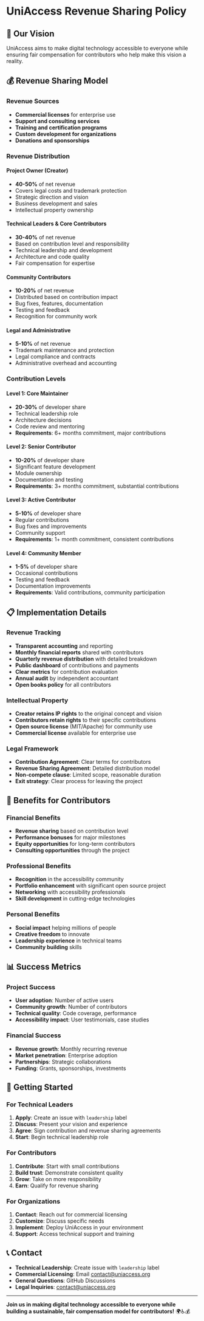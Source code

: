 # UniAccess Revenue Sharing Policy

## 🎯 Our Vision

UniAccess aims to make digital technology accessible to everyone while ensuring fair compensation for contributors who help make this vision a reality.

## 💰 Revenue Sharing Model

### **Revenue Sources**
- **Commercial licenses** for enterprise use
- **Support and consulting services**
- **Training and certification programs**
- **Custom development for organizations**
- **Donations and sponsorships**

### **Revenue Distribution**

#### **Project Owner (Creator)**
- **40-50%** of net revenue
- Covers legal costs and trademark protection
- Strategic direction and vision
- Business development and sales
- Intellectual property ownership

#### **Technical Leaders & Core Contributors**
- **30-40%** of net revenue
- Based on contribution level and responsibility
- Technical leadership and development
- Architecture and code quality
- Fair compensation for expertise

#### **Community Contributors**
- **10-20%** of net revenue
- Distributed based on contribution impact
- Bug fixes, features, documentation
- Testing and feedback
- Recognition for community work

#### **Legal and Administrative**
- **5-10%** of net revenue
- Trademark maintenance and protection
- Legal compliance and contracts
- Administrative overhead and accounting

### **Contribution Levels**

#### **Level 1: Core Maintainer**
- **20-30%** of developer share
- Technical leadership role
- Architecture decisions
- Code review and mentoring
- **Requirements**: 6+ months commitment, major contributions

#### **Level 2: Senior Contributor**
- **10-20%** of developer share
- Significant feature development
- Module ownership
- Documentation and testing
- **Requirements**: 3+ months commitment, substantial contributions

#### **Level 3: Active Contributor**
- **5-10%** of developer share
- Regular contributions
- Bug fixes and improvements
- Community support
- **Requirements**: 1+ month commitment, consistent contributions

#### **Level 4: Community Member**
- **1-5%** of developer share
- Occasional contributions
- Testing and feedback
- Documentation improvements
- **Requirements**: Valid contributions, community participation

## 📋 Implementation Details

### **Revenue Tracking**
- **Transparent accounting** and reporting
- **Monthly financial reports** shared with contributors
- **Quarterly revenue distribution** with detailed breakdown
- **Public dashboard** of contributions and payments
- **Clear metrics** for contribution evaluation
- **Annual audit** by independent accountant
- **Open books policy** for all contributors

### **Intellectual Property**
- **Creator retains IP rights** to the original concept and vision
- **Contributors retain rights** to their specific contributions
- **Open source license** (MIT/Apache) for community use
- **Commercial license** available for enterprise use

### **Legal Framework**
- **Contribution Agreement**: Clear terms for contributors
- **Revenue Sharing Agreement**: Detailed distribution model
- **Non-compete clause**: Limited scope, reasonable duration
- **Exit strategy**: Clear process for leaving the project

## 🚀 Benefits for Contributors

### **Financial Benefits**
- **Revenue sharing** based on contribution level
- **Performance bonuses** for major milestones
- **Equity opportunities** for long-term contributors
- **Consulting opportunities** through the project

### **Professional Benefits**
- **Recognition** in the accessibility community
- **Portfolio enhancement** with significant open source project
- **Networking** with accessibility professionals
- **Skill development** in cutting-edge technologies

### **Personal Benefits**
- **Social impact** helping millions of people
- **Creative freedom** to innovate
- **Leadership experience** in technical teams
- **Community building** skills

## 📊 Success Metrics

### **Project Success**
- **User adoption**: Number of active users
- **Community growth**: Number of contributors
- **Technical quality**: Code coverage, performance
- **Accessibility impact**: User testimonials, case studies

### **Financial Success**
- **Revenue growth**: Monthly recurring revenue
- **Market penetration**: Enterprise adoption
- **Partnerships**: Strategic collaborations
- **Funding**: Grants, sponsorships, investments

## 🤝 Getting Started

### **For Technical Leaders**
1. **Apply**: Create an issue with `leadership` label
2. **Discuss**: Present your vision and experience
3. **Agree**: Sign contribution and revenue sharing agreements
4. **Start**: Begin technical leadership role

### **For Contributors**
1. **Contribute**: Start with small contributions
2. **Build trust**: Demonstrate consistent quality
3. **Grow**: Take on more responsibility
4. **Earn**: Qualify for revenue sharing

### **For Organizations**
1. **Contact**: Reach out for commercial licensing
2. **Customize**: Discuss specific needs
3. **Implement**: Deploy UniAccess in your environment
4. **Support**: Access technical support and training

## 📞 Contact

- **Technical Leadership**: Create issue with `leadership` label
- **Commercial Licensing**: Email contact@uniaccess.org
- **General Questions**: GitHub Discussions
- **Legal Inquiries**: contact@uniaccess.org

---

**Join us in making digital technology accessible to everyone while building a sustainable, fair compensation model for contributors!** 🌍♿💰 